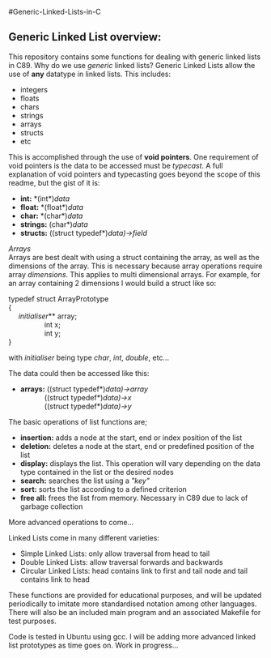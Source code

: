 #Generic-Linked-Lists-in-C

## Generic Linked List overview:

This repository contains some functions for dealing with generic linked lists in C89. Why do we use _generic_ linked lists? 
Generic Linked Lists allow the use of **any** datatype in linked lists. 
This includes:
* integers
* floats
* chars
* strings
* arrays
* structs
* etc

This is accomplished through the use of **void pointers**. One requirement of void pointers is the data to be accessed must be _typecast_.
A full explanation of void pointers and typecasting goes beyond the scope of this readme, but the gist of it is:
* **int:** \*(int*)_data_
* **float:** \*(float*)_data_
* **char:** \*(char*)_data_
* **strings:** (char*)_data_
* **structs:**  ((struct typedef*)_data)->field_

_Arrays_  
Arrays are best dealt with using a struct containing the array, as well as the dimensions of the array.
This is necessary because array operations require array _dimensions_. This applies to multi dimensional arrays.
For example, for an array containing 2 dimensions I would build a struct like so:

typedef struct ArrayPrototype  
{  
&nbsp;&nbsp;&nbsp;&nbsp; _initialiser_** array;  
&nbsp;&nbsp;&nbsp;&nbsp;&nbsp;&nbsp;&nbsp;&nbsp;&nbsp;&nbsp;&nbsp;&nbsp;&nbsp;&nbsp;&nbsp;&nbsp;&nbsp; int x;  
&nbsp;&nbsp;&nbsp;&nbsp;&nbsp;&nbsp;&nbsp;&nbsp;&nbsp;&nbsp;&nbsp;&nbsp;&nbsp;&nbsp;&nbsp;&nbsp;&nbsp; int y;  
}

with _initialiser_ being type _char_, _int_, _double_, etc...  

The data could then be accessed like this:  
* **arrays:** ((struct typedef*)_data)->array_  
        &nbsp;&nbsp;&nbsp;&nbsp;&nbsp;&nbsp;&nbsp;&nbsp;&nbsp;&nbsp;&nbsp;     ((struct typedef*)_data)->x_  
        &nbsp;&nbsp;&nbsp;&nbsp;&nbsp;&nbsp;&nbsp;&nbsp;&nbsp;&nbsp;&nbsp;    ((struct typedef*)_data)->y_  

The basic operations of list functions are;
* **insertion:** adds a node at the start, end or index position of the list
* **deletion:** deletes a node at the start, end or predefined position of the list
* **display:** displays the list. This operation will vary depending on the data type contained in the list or the desired nodes
* **search:** searches the list using a _"key"_
* **sort:** sorts the list according to a defined criterion
* **free all:** frees the list from memory. Necessary in C89 due to lack of garbage collection

More advanced operations to come...

Linked Lists come in many different varieties:
* Simple Linked Lists: only allow traversal from head to tail
* Double Linked Lists: allow traversal forwards and backwards
* Circular Linked Lists: head contains link to first and tail node and tail contains link to head

These functions are provided for educational purposes, and will be updated periodically to imitate more standardised notation among other languages.
There will also be an included main program and an associated Makefile for test purposes.

Code is tested in Ubuntu using gcc. I will be adding more advanced linked list prototypes as time goes on. Work in progress...
